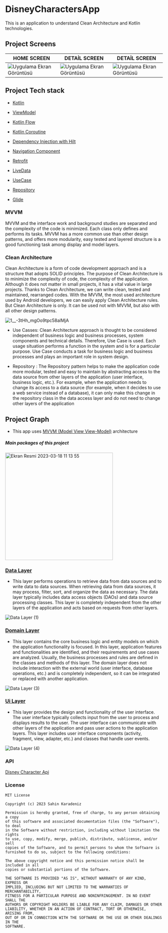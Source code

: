 # DisneyCharactersApp
This is an application to understand Clean Architecture and Kotlin technologies.

## Project Screens
HOME SCREEN | DETAİL SCREEN | DETAİL SCREEN | 
--- | --- | --- | 
![Uygulama Ekran Görüntüsü](https://user-images.githubusercontent.com/85341568/225892455-29183c28-ed0b-4398-a58c-a710e9454a54.png) |![Uygulama Ekran Görüntüsü](https://user-images.githubusercontent.com/85341568/225892463-1ca2faef-f3c2-4037-8e44-bc0b971d149c.png) |![Uygulama Ekran Görüntüsü](https://user-images.githubusercontent.com/85341568/225892468-6ace2dd4-9c69-4eb7-b458-e76b747721bc.png) |

## Project Tech stack 

- [Kotlin](https://developer.android.com/kotlin)
 
- [ViewModel](https://developer.android.com/topic/libraries/architecture/viewmodel)

- [Kotlin Flow](https://developer.android.com/kotlin/flow)

- [Kotlin Coroutine](https://developer.android.com/kotlin/coroutines)
 
- [Dependency Injection with Hilt](https://developer.android.com/training/dependency-injection/hilt-android)

- [Navigation Component](https://developer.android.com/guide/navigation)

- [Retrofit](https://square.github.io/retrofit/)

- [LiveData](https://developer.android.com/topic/libraries/architecture/livedata)

- [UseCase](https://developer.android.com/topic/architecture/domain-layer)

- [Repository](https://developer.android.com/topic/architecture/data-layer)

- [Glide ](https://github.com/bumptech/glide)




### MVVM

MVVM and the interface work and background studies are separated and the complexity of the code is minimized. Each class only defines and performs its tasks.
MVVM has a more common use than other design patterns, and offers more modularity, easy tested and layered structure is a good functioning task among display and model layers.

### Clean Architecture

Clean Architecture is a form of code development approach and is a structure that adopts SOLID principles.
The purpose of Clean Architecture is to minimize the complexity of code, the complexity of the application. Although it does not matter in small projects, it has a vital value in large projects.
Thanks to Clean Architecture, we can write clean, tested and maintained, rearranged codes. With the MVVM, the most used architecture used by Android developers, we can easily apply Clean Architecture rules. But Clean Architecture is only. It can be used not with MVVM, but also with all other design patterns.



![1__-3tHh_mgOo9tpc58alMjA](https://user-images.githubusercontent.com/85341568/225907932-91779a5a-417f-424c-a118-33ce969efe3a.jpeg)

- Use Casses: Clean Architecture approach is thought to be considered independent of business logic and business processes, system components and technical details. Therefore, Use Case is used. Each usage situation performs a function in the system and is for a particular purpose. Use Case conducts a task for business logic and business processes and plays an important role in system design.

- Repository : The Repository pattern helps to make the application code more modular, tested and easy to maintain by abstracting access to the data source from other layers of the application (user interface, business logic, etc.). For example, when the application needs to change its access to a data source (for example, when it decides to use a web service instead of a database), it can only make this change in the repository class in the data access layer and do not need to change other layers of the application


 ## Project Graph
 
 - This app uses [MVVM (Model View View-Model)](https://developer.android.com/topic/architecture#recommended-app-arch) architecture
 
##### Main packages of this project

 <img width="344" alt="Ekran Resmi 2023-03-18 11 13 55" src="https://user-images.githubusercontent.com/85341568/226093937-7f5ea02c-18ed-4790-86ed-56188ec2b698.png">
 
 ### [Data Layer](https://developer.android.com/topic/architecture/data-layer)
 
 -  This layer performs operations to retrieve data from data sources and to write data to data sources. When retrieving data from data sources, it may process, filter, sort, and organize the data as necessary. The data layer typically includes data access objects (DAOs) and data source processing classes. This layer is completely independent from the other layers of the application and acts based on requests from other layers.
 
![Data Layer (1)](https://user-images.githubusercontent.com/85341568/226093831-e64ae864-a2de-419a-97cc-479bbccfd41d.jpg)
 
 ### [Domain Layer](https://developer.android.com/topic/architecture/domain-layer)
 
 - This layer contains the core business logic and entity models on which the application functionality is focused. In this layer, application features and functionalities are identified, and their requirements and use cases are analyzed. Usually, the business processes and rules are defined in the classes and methods of this layer. The domain layer does not include interaction with the external world (user interface, database operations, etc.) and is completely independent, so it can be integrated or replaced with another application.
 
![Data Layer (3)](https://user-images.githubusercontent.com/85341568/226094960-64c15987-1851-4ced-b877-b149bb37b959.jpg)

 ### [Ui Layer](https://developer.android.com/topic/architecture/ui-layer)
 
 - This layer provides the design and functionality of the user interface. The user interface typically collects input from the user to process and displays results to the user. The user interface can communicate with other layers of the application and pass user actions to the application layers. This layer includes user interface components (activity, fragment, view, adapter, etc.) and classes that handle user events. 

![Data Layer (4)](https://user-images.githubusercontent.com/85341568/226097545-022eb787-b7a7-47d6-ae2c-9a70c83ef231.jpg)

### API

[Disney Character Api](https://disneyapi.dev)

### License
```license
MIT License

Copyright (c) 2023 Sahin Karadeniz 

Permission is hereby granted, free of charge, to any person obtaining a copy
of this software and associated documentation files (the "Software"), to deal
in the Software without restriction, including without limitation the rights
to use, copy, modify, merge, publish, distribute, sublicense, and/or sell
copies of the Software, and to permit persons to whom the Software is
furnished to do so, subject to the following conditions:

The above copyright notice and this permission notice shall be included in all
copies or substantial portions of the Software.

THE SOFTWARE IS PROVIDED "AS IS", WITHOUT WARRANTY OF ANY KIND, EXPRESS OR
IMPLIED, INCLUDING BUT NOT LIMITED TO THE WARRANTIES OF MERCHANTABILITY,
FITNESS FOR A PARTICULAR PURPOSE AND NONINFRINGEMENT. IN NO EVENT SHALL THE
AUTHORS OR COPYRIGHT HOLDERS BE LIABLE FOR ANY CLAIM, DAMAGES OR OTHER
LIABILITY, WHETHER IN AN ACTION OF CONTRACT, TORT OR OTHERWISE, ARISING FROM,
OUT OF OR IN CONNECTION WITH THE SOFTWARE OR THE USE OR OTHER DEALINGS IN THE
SOFTWARE.

 
